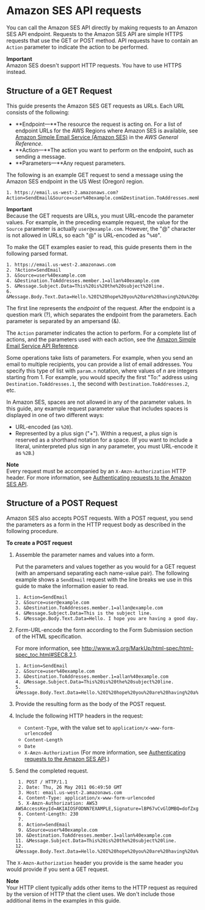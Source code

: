 # Amazon SES API requests<a name="using-ses-api-requests"></a>

You can call the Amazon SES API directly by making requests to an Amazon SES API endpoint\. Requests to the Amazon SES API are simple HTTPS requests that use the GET or POST method\. API requests have to contain an `Action` parameter to indicate the action to be performed\.

**Important**  
Amazon SES doesn't support HTTP requests\. You have to use HTTPS instead\.

## Structure of a GET Request<a name="using-ses-api-requests-get"></a>

This guide presents the Amazon SES GET requests as URLs\. Each URL consists of the following:
+ **Endpoint—**The resource the request is acting on\. For a list of endpoint URLs for the AWS Regions where Amazon SES is available, see [Amazon Simple Email Service \(Amazon SES\)](https://docs.aws.amazon.com/general/latest/gr/rande.html#ses_region) in the *AWS General Reference*\.
+ **Action—**The action you want to perform on the endpoint, such as sending a message\.
+ **Parameters—**Any request parameters\.

The following is an example GET request to send a message using the Amazon SES endpoint in the US West \(Oregon\) region\.

```
1. https://email.us-west-2.amazonaws.com?Action=SendEmail&Source=user%40example.com&Destination.ToAddresses.member.1=allan%40example.com&Message.Subject.Data=This%20is%20the%20subject%20line.&Message.Body.Text.Data=Hello.%20I%20hope%20you%20are%20having%20a%20good%20day.
```

**Important**  
Because the GET requests are URLs, you must URL\-encode the parameter values\. For example, in the preceding example request, the value for the `Source` parameter is actually `user@example.com`\. However, the "@" character is not allowed in URLs, so each "@" is URL\-encoded as "`%40`"\.

To make the GET examples easier to read, this guide presents them in the following parsed format\.

```
1. https://email.us-west-2.amazonaws.com
2. ?Action=SendEmail
3. &Source=user%40example.com
4. &Destination.ToAddresses.member.1=allan%40example.com
5. &Message.Subject.Data=This%20is%20the%20subject%20line.
6. &Message.Body.Text.Data=Hello.%20I%20hope%20you%20are%20having%20a%20good%20day.
```

The first line represents the *endpoint* of the request\. After the endpoint is a question mark \(?\), which separates the endpoint from the parameters\. Each parameter is separated by an ampersand \(&\)\.

The `Action` parameter indicates the action to perform\. For a complete list of actions, and the parameters used with each action, see the [Amazon Simple Email Service API Reference](https://docs.aws.amazon.com/ses/latest/APIReference/)\.

Some operations take lists of parameters\. For example, when you send an email to multiple recipients, you can provide a list of email addresses\. You specify this type of list with `param.n` notation, where values of *n* are integers starting from 1\. For example, you would specify the first "To:" address using `Destination.ToAddresses.1`, the second with `Destination.ToAddresses.2`, etc\.

In Amazon SES, spaces are not allowed in any of the parameter values\. In this guide, any example request parameter value that includes spaces is displayed in one of two different ways:
+ URL\-encoded \(as `%20`\)\.
+ Represented by a plus sign \("\+"\)\. Within a request, a plus sign is reserved as a shorthand notation for a space\. \(If you want to include a literal, uninterpreted plus sign in any parameter, you must URL\-encode it as `%2B`\.\)

**Note**  
Every request must be accompanied by an `X-Amzn-Authorization` HTTP header\. For more information, see [Authenticating requests to the Amazon SES API](using-ses-api-authentication.md)\.

## Structure of a POST Request<a name="using-ses-api-requests-post"></a>

Amazon SES also accepts POST requests\. With a POST request, you send the parameters as a form in the HTTP request body as described in the following procedure\.

**To create a POST request**

1. Assemble the parameter names and values into a form\.

   Put the parameters and values together as you would for a GET request \(with an ampersand separating each name\-value pair\)\. The following example shows a `SendEmail` request with the line breaks we use in this guide to make the information easier to read\.

   ```
   1. Action=SendEmail
   2. &Source=user@example.com
   3. &Destination.ToAddresses.member.1=allan@example.com
   4. &Message.Subject.Data=This is the subject line.
   5. &Message.Body.Text.Data=Hello. I hope you are having a good day.
   ```

1. Form\-URL\-encode the form according to the Form Submission section of the HTML specification\.

   For more information, see [http://www\.w3\.org/MarkUp/html\-spec/html\-spec\_toc\.html\#SEC8\.2\.1](http://www.w3.org/MarkUp/html-spec/html-spec_toc.html#SEC8.2.1)\.

   ```
   1. Action=SendEmail
   2. &Source=user%40example.com
   3. &Destination.ToAddresses.member.1=allan%40example.com
   4. &Message.Subject.Data=This%20is%20the%20subject%20line.
   5. &Message.Body.Text.Data=Hello.%20I%20hope%20you%20are%20having%20a%20good%20day.
   ```

1. Provide the resulting form as the body of the POST request\.

1. Include the following HTTP headers in the request:
   + `Content-Type`, with the value set to `application/x-www-form-urlencoded`
   + `Content-Length`
   + `Date`
   + `X-Amzn-Authorization` \(For more information, see [Authenticating requests to the Amazon SES API](using-ses-api-authentication.md)\.\) 

1. Send the completed request\.

   ```
    1. POST / HTTP/1.1
    2. Date: Thu, 26 May 2011 06:49:50 GMT
    3. Host: email.us-west-2.amazonaws.com
    4. Content-Type: application/x-www-form-urlencoded
    5. X-Amzn-Authorization: AWS3 AWSAccessKeyId=AKIAIOSFODNN7EXAMPLE,Signature=lBP67vCvGlDMBQ=dofZxg8E8SUEXAMPLE,Algorithm=HmacSHA256,SignedHeaders=Date;Host
    6. Content-Length: 230
    7. 
    8. Action=SendEmail
    9. &Source=user%40example.com
   10. &Destination.ToAddresses.member.1=allan%40example.com
   11. &Message.Subject.Data=This%20is%20the%20subject%20line.
   12. &Message.Body.Text.Data=Hello.%20I%20hope%20you%20are%20having%20a%20good%20day.
   ```

The `X-Amzn-Authorization` header you provide is the same header you would provide if you sent a GET request\.

**Note**  
Your HTTP client typically adds other items to the HTTP request as required by the version of HTTP that the client uses\. We don't include those additional items in the examples in this guide\.